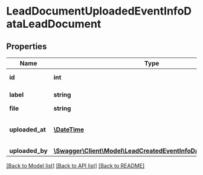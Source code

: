 # LeadDocumentUploadedEventInfoDataLeadDocument

## Properties
Name | Type | Description | Notes
------------ | ------------- | ------------- | -------------
**id** | **int** | Document ID | [optional] 
**label** | **string** | Document label | [optional] 
**file** | **string** | File url | [optional] 
**uploaded_at** | [**\DateTime**](\DateTime.md) | Date and time of uploading (ISO 8601) | [optional] 
**uploaded_by** | [**\Swagger\Client\Model\LeadCreatedEventInfoDataLeadCreatedBy**](LeadCreatedEventInfoDataLeadCreatedBy.md) |  | [optional] 

[[Back to Model list]](../../README.md#documentation-for-models) [[Back to API list]](../../README.md#documentation-for-api-endpoints) [[Back to README]](../../README.md)

